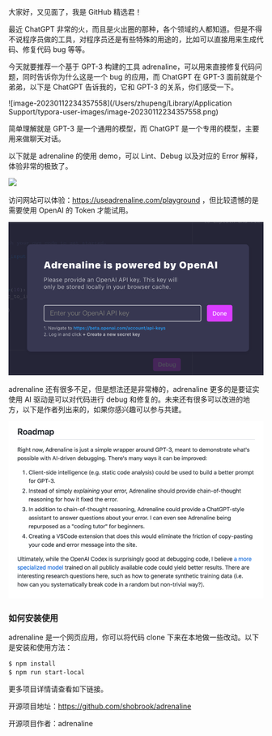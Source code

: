 大家好，又见面了，我是 GitHub 精选君！

最近 ChatGPT 非常的火，而且是火出圈的那种，各个领域的人都知道。但是不得不说程序员做的工具，对程序员还是有些特殊的用途的，比如可以直接用来生成代码、修复代码 bug 等等。

今天就要推荐一个基于 GPT-3 构建的工具 adrenaline，可以用来直接修复代码问题，同时告诉你为什么这是一个 bug 的应用，而 ChatGPT 在 GPT-3 面前就是个弟弟，以下是 ChatGPT 告诉我的，它和 GPT-3 的关系，你们感受一下。

![image-20230112234357558](/Users/zhupeng/Library/Application Support/typora-user-images/image-20230112234357558.png)

简单理解就是 GPT-3 是一个通用的模型，而 ChatGPT 是一个专用的模型，主要用来做聊天对话。

以下就是 adrenaline 的使用 demo，可以 Lint、Debug 以及对应的 Error 解释，体验非常的极致了。

![](./demo.gif)

访问网站可以体验：https://useadrenaline.com/playground ，但比较遗憾的是需要使用 OpenAI 的 Token 才能试用。

![image-20230112234850897](https://raw.githubusercontent.com/ZhuPeng/pic/master/images/compress_image-20230112234850897.png)

adrenaline 还有很多不足，但是想法还是非常棒的，adrenaline 更多的是要证实使用 AI 驱动是可以对代码进行 debug 和修复的。未来还有很多可以改进的地方，以下是作者列出来的，如果你感兴趣可以参与共建。

![image-20230112235106875](https://raw.githubusercontent.com/ZhuPeng/pic/master/mac/compress_image-20230112235106875.png)

### 如何安装使用

adrenaline 是一个网页应用，你可以将代码 clone 下来在本地做一些改动。以下是安装和使用方法：

```bash
$ npm install
$ npm run start-local
```

更多项目详情请查看如下链接。

开源项目地址：https://github.com/shobrook/adrenaline

开源项目作者：adrenaline

